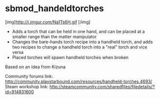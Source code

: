 # sbmod_handeldtorches
[img]http://i.imgur.com/Na1Ts6H.gif [/img]

- Adds a torch that can be held in one hand, and can be placed at a smaller range than the matter manipulator
- Changes the bare-hands torch recipe into a handheld torch, and adds two recipes to change a handheld torch into a "real" torch and vice versa
- Placed torches will spawn handheld torches when broken


Based on an idea from Kizuna

Community forums link: http://community.playstarbound.com/resources/handheld-torches.4693/
Steam workshop link: http://steamcommunity.com/sharedfiles/filedetails/?id=914831600
